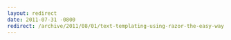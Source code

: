 ```yaml
---
layout: redirect
date: 2011-07-31 -0800
redirect: /archive/2011/08/01/text-templating-using-razor-the-easy-way.aspx/
---
```

